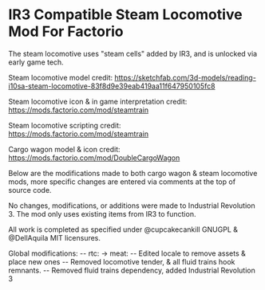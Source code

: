 # IR3 Compatible Steam Locomotive Mod For Factorio

The steam locomotive uses "steam cells" added by IR3, and is unlocked via early game tech. 

Steam locomotive model credit: https://sketchfab.com/3d-models/reading-i10sa-steam-locomotive-83f8d9e39eab419aa11f647950105fc8

Steam locomotive icon & in game interpretation credit: https://mods.factorio.com/mod/steamtrain

Steam locomotive scripting credit: https://mods.factorio.com/mod/steamtrain

Cargo wagon model & icon credit: https://mods.factorio.com/mod/DoubleCargoWagon

Below are the modifications made to both cargo wagon & steam locomotive mods, more specific changes are entered via comments at the top of source code.

No changes, modifications, or additions were made to Industrial Revolution 3. The mod only uses existing items from IR3 to function.

All work is completed as specified under @cupcakecankill GNUGPL & @DellAquila MIT licensures.

Global modifications:
-- rtc: -> meat:
-- Edited locale to remove assets & place new ones
-- Removed locomotive tender, & all fluid trains hook remnants.
-- Removed fluid trains dependency, added Industrial Revolution 3
